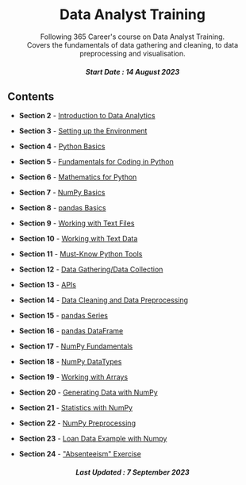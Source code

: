 <h1 align="center"> 
Data Analyst Training
</h1>
<p align="center">
Following 365 Career's course on Data Analyst Training.<br>
  Covers the fundamentals of data gathering and cleaning, to data preprocessing and visualisation.</p>
<h5 align="center">  
Start Date : 14 August 2023
</h5>

## Contents

- <b>Section 2</b> - [Introduction to Data Analytics](https://github.com/phobbubs/Data-Analyst-Training/tree/main/Section%202)

- <b>Section 3</b> - [Setting up the Environment](https://github.com/phobbubs/Data-Analyst-Training/tree/main/Section%203)

- <b>Section 4</b> - [Python Basics](https://github.com/phobbubs/Data-Analyst-Training/tree/main/Section%204)
  
- <b>Section 5</b> - [Fundamentals for Coding in Python](https://github.com/phobbubs/Data-Analyst-Training/tree/main/Section%205)

- <b>Section 6</b> - [Mathematics for Python](https://github.com/phobbubs/Data-Analyst-Training/tree/main/Section%206)

- <b>Section 7</b> - [NumPy Basics](https://github.com/phobbubs/Data-Analyst-Training/tree/main/Section%207)

- <b>Section 8</b> - [pandas Basics](https://github.com/phobbubs/Data-Analyst-Training/tree/main/Section%208)
  
- <b>Section 9</b> - [Working with Text Files](https://github.com/phobbubs/Data-Analyst-Training/tree/main/Section%209)

- <b>Section 10</b> - [Working with Text Data](https://github.com/phobbubs/Data-Analyst-Training/tree/main/Section%2010)

- <b>Section 11</b> - [Must-Know Python Tools](https://github.com/phobbubs/Data-Analyst-Training/tree/main/Section%2011)

- <b>Section 12</b> - [Data Gathering/Data Collection](https://github.com/phobbubs/Data-Analyst-Training/tree/main/Section%2012)

- <b>Section 13</b> - [APIs](https://github.com/phobbubs/Data-Analyst-Training/tree/main/Section%2013)

- <b>Section 14</b> - [Data Cleaning and Data Preprocessing](https://github.com/phobbubs/Data-Analyst-Training/tree/main/Section%2014)

- <b>Section 15</b> - [pandas Series](https://github.com/phobbubs/Data-Analyst-Training/tree/main/Section%2015)

- <b>Section 16</b> - [pandas DataFrame](https://github.com/phobbubs/Data-Analyst-Training/tree/main/Section%2016)

- <b>Section 17</b> - [NumPy Fundamentals](https://github.com/phobbubs/Data-Analyst-Training/tree/main/Section%2017)

- <b>Section 18</b> - [NumPy DataTypes](https://github.com/phobbubs/Data-Analyst-Training/tree/main/Section%2018)

- <b>Section 19</b> - [Working with Arrays](https://github.com/phobbubs/Data-Analyst-Training/tree/main/Section%2019)

- <b>Section 20</b> - [Generating Data with NumPy](https://github.com/phobbubs/Data-Analyst-Training/tree/main/Section%2020)

- <b>Section 21</b> - [Statistics with NumPy](https://github.com/phobbubs/Data-Analyst-Training/tree/main/Section%2021)

- <b>Section 22</b> - [NumPy Preprocessing](https://github.com/phobbubs/Data-Analyst-Training/tree/main/Section%2022)

- <b>Section 23</b> - [Loan Data Example with Numpy](https://github.com/phobbubs/Data-Analyst-Training/tree/main/Section%2023)

- <b>Section 24</b> - ["Absenteeism" Exercise](https://github.com/phobbubs/Data-Analyst-Training/tree/main/Section%2024)

<h5 align="center">
Last Updated : 7 September 2023
</h5>
